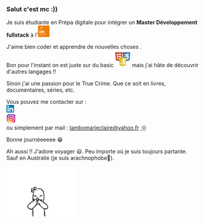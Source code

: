 ### Salut c'est mc :)) <br/>


Je suis étudiante en Prépa digitale pour intégrer un **Master Développement fullstack** à l'<img src="img/footer-iim.png" width=30px>   

J'aime bien coder et apprendre de nouvelles choses .<br/> 
Bon pour l'instant on est juste sur du basic <img src="img/logos.png" width=40px> mais j'ai hâte de découvrir d'autres langages !!

Sinon j'ai une passion pour le True Crime. Que ce soit en livres, documentaires, séries, etc.

Vous pouvez me contacter sur : <br/>
<a href="https://www.linkedin.com/in/marie-claire-lambo-0838a917b/"><img src="img/174857.png" width=20px></a> <br/>
<a href="https://www.instagram.com/_mtothec/"><img src="img/insta.png" width=25px></a><br/>
ou simplement par mail : <a href="lambomarieclaire@yahoo.fr">lambomarieclaire@yahoo.fr</a> ;))

Bonne journéeeeee 😁 

Ah aussi !! J'adore voyager 😃. Peu importe où je suis toujours partante. Sauf en Australie (je suis arachnophobe🥲).

<img src="img/giphy.gif" width=180px;>

<!--
**fullmc/fullmc** is a ✨ _special_ ✨ repository because its `README.md` (this file) appears on your GitHub profile.

Here are some ideas to get you started: 

- 🔭 I’m currently working on ...
- 🌱 I’m currently learning ...
- 👯 I’m looking to collaborate on ...
- 🤔 I’m looking for help with ...
- 💬 Ask me about ...
- 📫 How to reach me: ...
- 😄 Pronouns: ...
- ⚡ Fun fact: ...
-->
